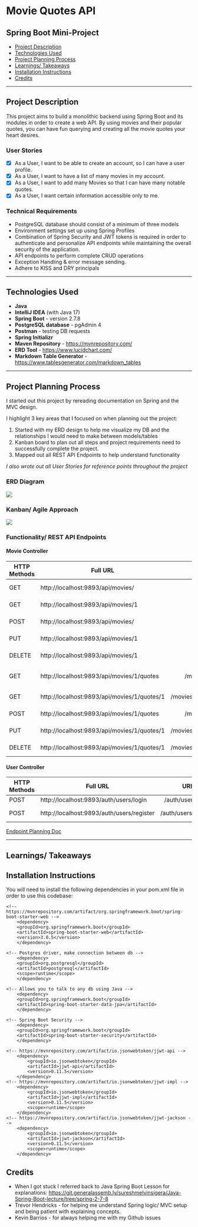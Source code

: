 # Movie Quotes API

## Spring Boot Mini-Project
* <a href="#project-description">Project Description</a>
* <a href="#technologies-used">Technologies Used</a>
* <a href="#project-planning-process">Project Planning Process</a>
* <a href="#learnings-takeaways">Learnings/ Takeaways</a>
* <a href="#installation-instructions">Installation Instructions</a>
* <a href="#credits">Credits</a>

---
## Project Description

This project aims to build a monolithic 
backend using Spring Boot and its modules in order to create a web API. 
By using movies and their popular quotes, you can have fun querying and creating all the movie quotes your heart desires.

### User Stories
- [x] As a User, I want to be able to create an account, so I can have a user profile.
- [x] As a User, I want to have a list of many movies in my account.
- [x] As a User, I want to add many Movies so that I can have many notable quotes.
- [x] As a User, I want certain information accessible only to me.

### Technical Requirements
* PostgreSQL database should consist of a minimum of three models
* Environment settings set up using Spring Profiles
* Combination of Spring Security and JWT tokens is required in order to authenticate and personalize API endpoints while maintaining the overall security of the application.
* API endpoints to perform complete CRUD operations
* Exception Handling & error message sending.
* Adhere to KISS and DRY principals
---

## Technologies Used
* **Java**
* **IntelliJ IDEA** (with Java 17)
* **Spring Boot** - version 2.7.8
* **PostgreSQL database** - pgAdmin 4
* **Postman** - testing DB requests
* **Spring Initializr** 
* **Maven Repository** - https://mvnrepository.com/
* **ERD Tool** - https://www.lucidchart.com/
* **Markdown Table Generator** - https://www.tablesgenerator.com/markdown_tables

---
## Project Planning Process

I started out this project by rereading documentation on Spring and the MVC design.

I highlight 3 key areas that I focused on when planning out the project:
1. Started with my ERD design to help me visualize my DB and the relationships I would need to make between models/tables
2. Kanban board to plan out all steps and project requirements need to successfully complete the project.
3. Mapped out all REST API Endpoints to help understand functionality

*I also wrote out all User Stories for reference points throughout the project*

### ERD Diagram
![](/images/DB_ER_diagram.png)

### Kanban/ Agile Approach
![](/images/agile_project_plan.png)

### Functionality/ REST API Endpoints

#### Movie Controller
| HTTP Methods 	| Full URL                                    	|                 URL                	|        Functionally        	|
|--------------	|---------------------------------------------	|:----------------------------------:	|:--------------------------:	|
| GET          	| http://localhost:9893/api/movies/           	| /movies/                           	| Get All movies             	|
| GET          	| http://localhost:9893/api/movies/1          	| /movies/{movieId}                  	| Get Movie By Id            	|
| POST         	| http://localhost:9893/api/movies/           	| /movies/                           	| Create Movie               	|
| PUT          	| http://localhost:9893/api/movies/1          	| /movies/{movieId}                  	| Update Movie By Id         	|
| DELETE       	| http://localhost:9893/api/movies/1          	| /movies/{movieId}                  	| Delete Movie By Id         	|
| GET          	| http://localhost:9893/api/movies/1/quotes   	| /movies/{movieId}/quotes           	| Get all quotes by movie id 	|
| GET          	| http://localhost:9893/api/movies/1/quotes/1 	| /movies/{movieId}/quotes/{quoteId} 	| Get quote by id            	|
| POST         	| http://localhost:9893/api/movies/1/quotes   	| /movies/{movieId}/quotes           	| Create quote               	|
| PUT          	| http://localhost:9893/api/movies/1/quotes/1 	| /movies/{movieId}/quotes/{quoteId} 	| Update quote by id         	|
| DELETE       	| http://localhost:9893/api/movies/1/quotes/1 	| /movies/{movieId}/quotes/{quoteId} 	| Delete quote by id         	|

#### User Controller
| HTTP Methods 	| Full URL                                  	|          URL         	|   Functionally   	|
|--------------	|-------------------------------------------	|:--------------------:	|:----------------:	|
| POST         	| http://localhost:9893/auth/users/login    	| /auth/users/login    	| Logs user in     	|
| POST         	| http://localhost:9893/auth/users/register 	| /auth/users/register 	| Registers a user 	|


[Endpoint Planning Doc](https://docs.google.com/spreadsheets/d/1TMQIOrHQxaXZtsJ4rmfsd5t8xElu4gvIv6P-eFgEU1k/edit?usp=sharing)

---

## Learnings/ Takeaways



## Installation Instructions

You will need to install the following dependencies in your pom.xml file in order to use this codebase:

```
<!-- https://mvnrepository.com/artifact/org.springframework.boot/spring-boot-starter-web -->
    <dependency>
    <groupId>org.springframework.boot</groupId>
    <artifactId>spring-boot-starter-web</artifactId>
    <version>3.0.5</version>
    </dependency>
    
<!-- Postgres driver, make connection between db -->
    <dependency>
    <groupId>org.postgresql</groupId>
    <artifactId>postgresql</artifactId>
    <scope>runtime</scope>
    </dependency>
    
<!-- Allows you to talk to any db using Java -->
    <dependency>
    <groupId>org.springframework.boot</groupId>
    <artifactId>spring-boot-starter-data-jpa</artifactId>
    </dependency>
    
<!-- Spring Boot Security -->    
    <dependency>
    <groupId>org.springframework.boot</groupId>
    <artifactId>spring-boot-starter-security</artifactId>
    </dependency>

<!-- https://mvnrepository.com/artifact/io.jsonwebtoken/jjwt-api -->
    <dependency>
        <groupId>io.jsonwebtoken</groupId>
        <artifactId>jjwt-api</artifactId>
        <version>0.11.5</version>
    </dependency>
<!-- https://mvnrepository.com/artifact/io.jsonwebtoken/jjwt-impl -->
    <dependency>
        <groupId>io.jsonwebtoken</groupId>
        <artifactId>jjwt-impl</artifactId>
        <version>0.11.5</version>
        <scope>runtime</scope>
    </dependency>
<!-- https://mvnrepository.com/artifact/io.jsonwebtoken/jjwt-jackson -->
    <dependency>
        <groupId>io.jsonwebtoken</groupId>
        <artifactId>jjwt-jackson</artifactId>
        <version>0.11.5</version>
        <scope>runtime</scope>
    </dependency> 
```

## Credits

* When I got stuck I referred back to Java Spring Boot Lesson for explanations: https://git.generalassemb.ly/sureshmelvinsigera/Java-Spring-Boot-lecture/tree/spring-2-7-8
* Trevor Hendricks - for helping me understand Spring logic/ MVC setup and being patient with explaining concepts.
* Kevin Barrios - for always helping me with my Github issues